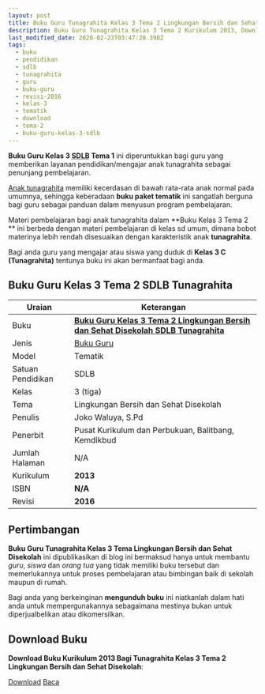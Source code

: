 ```yaml
---
layout: post
title: Buku Guru Tunagrahita Kelas 3 Tema 2 Lingkungan Bersih dan Sehat Disekolah
description: Buku Guru Tunagrahita Kelas 3 Tema 2 Kurikulum 2013, Download buku Kelas 3 Tema 2 Lingkungan Bersih dan Sehat Disekolah bagi tunagrahita
last_modified_date: 2020-02-23T03:47:20.398Z
tags:
  - buku
  - pendidikan
  - sdlb
  - tunagrahita
  - guru
  - buku-guru
  - revisi-2016
  - kelas-3
  - tematik
  - download
  - tema-2
  - buku-guru-kelas-3-sdlb
---
```


**Buku Guru Kelas 3 <abbr title="Sekolah Dasar Luar Biasa">SDLB</abbr> Tema 1** ini diperuntukkan bagi guru yang memberikan layanan pendidikan/mengajar anak tunagrahita sebagai penunjang pembelajaran.

[Anak tunagrahita](/teori/tunagrahita "Apa itu Tunagrahita") memiliki kecerdasan di bawah rata-rata anak normal pada umumnya, sehingga keberadaan **buku paket tematik** ini sangatlah berguna bagi guru sebagai panduan dalam menyusun program pembelajaran.

Materi pembelajaran bagi anak tunagrahita dalam **Buku Kelas 3 Tema 2 ** ini berbeda dengan materi pembelajaran di kelas sd umum, dimana bobot materinya lebih rendah disesuaikan dengan karakteristik anak **tunagrahita**.

Bagi anda guru yang mengajar atau siswa yang duduk di **Kelas 3 C (Tunagrahita)** tentunya buku ini akan bermanfaat bagi anda.

## Buku Guru Kelas 3 Tema 2 SDLB Tunagrahita  

|Uraian|Keterangan|
| --- | --- |
|Buku|<a href="/bse/buku-guru-tunagrahita-kelas-3-tema-2-lingkungan-bersih-sehat-disekolah" title="Buku Guru Kelas 3 Tema 2 Lingkungan Bersih dan Sehat Disekolah SDLB Tunagrahita"><strong>Buku Guru Kelas 3 Tema 2 Lingkungan Bersih dan Sehat Disekolah SDLB Tunagrahita</strong></a>|
|Jenis|<a href="/bse" title="Buku Guru" target="_blank">Buku Guru</a>|
|Model|Tematik|
|Satuan Pendidikan|SDLB|
|Kelas|3 (tiga)|
|Tema|Lingkungan Bersih dan Sehat Disekolah|
|Penulis| Joko Waluya, S.Pd|
|Penerbit|Pusat Kurikulum dan Perbukuan, Balitbang, Kemdikbud|
|Jumlah Halaman|N/A|
|Kurikulum|<strong>2013</strong>|
|ISBN|<strong>N/A</strong>|
|Revisi|<strong>2016</strong>|

## Pertimbangan
**Buku Guru Tunagrahita Kelas 3 Tema Lingkungan Bersih dan Sehat Disekolah** ini dipublikasikan di blog ini bermaksud hanya untuk membantu _guru_, _siswa_ dan _orang tua_ yang tidak memiliki buku tersebut dan memerlukannya untuk proses pembelajaran atau bimbingan baik di sekolah maupun di rumah.

Bagi anda yang berkeinginan <b>mengunduh buku</b> ini niatkanlah dalam hati anda untuk mempergunakannya sebagaimana mestinya bukan untuk diperjualbelikan atau dikomersilkan.
  
## Download Buku
**Download Buku Kurikulum 2013 Bagi Tunagrahita Kelas 3 Tema 2 Lingkungan Bersih dan Sehat Disekolah**:
<p class="center"><a class="button download" href="https://docs.google.com/uc?export=download&id=1bSLzzzxQvbCXVfmm2ZDzbVfSgTbv85Dz" rel="nofollow" target="_blank" title="Download Buku Guru Tunagrahita Kelas 3 Tema Lingkungan Bersih dan Sehat Disekolah">Download</a>
<a class="button demo open-dialog" href="https://drive.google.com/file/d/1bSLzzzxQvbCXVfmm2ZDzbVfSgTbv85Dz/view" rel="nofollow" target="_blank" title="Download Buku Guru Tunagrahita Kelas 3 Tema Lingkungan Bersih dan Sehat Disekolah">Baca</a></p>
